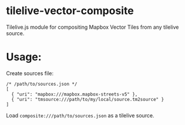 tilelive-vector-composite
=========================

Tilelive.js module for compositing Mapbox Vector Tiles from any tilelive source.

Usage:
======

Create sources file:

    /* /path/to/sources.json */
    [
      { "uri": "mapbox:///mapbox.mapbox-streets-v5" },
      { "uri": "tmsource:///path/to/my/local/source.tm2source" }
    ]

Load <code>composite:///path/to/sources.json</code> as a tilelive source.
